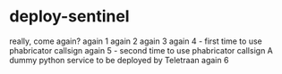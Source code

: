 deploy-sentinel
===============

really, come again?
again 1
again 2
again 3
again 4 - first time to use phabricator callsign
again 5 - second time to use phabricator callsign
A dummy python service to be deployed by Teletraan
again 6
